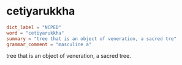# cetiyarukkha

``` toml
dict_label = "NCPED"
word = "cetiyarukkha"
summary = "tree that is an object of veneration, a sacred tre"
grammar_comment = "masculine a"
```

tree that is an object of veneration, a sacred tree.

